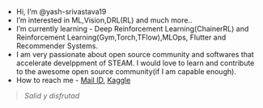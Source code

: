 * Hi, I’m @yash-srivastava19
* I’m interested in ML,Vision,DRL(RL) and much more.. 
* I’m currently learning - Deep Reinforcement Learning(ChainerRL) and Reinforcement Learning(Gym,Torch,TFlow),MLOps, Flutter and Recommender Systems.
* I am very passionate about open source community and softwares that accelerate develppment of STEAM. I would love to learn and contribute to the awesome open source community(if I am capable enough).
* How to reach me - [Mail ID](mailto:ysrivastava126@gmail.com?&cc=ysrivastava82@gmail.com&subject=Hi%20Yash%20from%20GitHub&body=Hi%20Yash%20I%20am%20%E2%80%A6%20and%20thanks%20for%20prefilling%20this%20email), [Kaggle](https://www.kaggle.com/yashsrivastava51213)

> *Salid y disfrutad*
